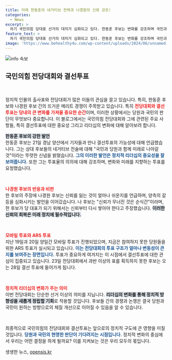 ```yaml
---
title: 미래 한동훈의 네거티브 전략과 나경원의 신뢰 강조!
categories:
  - News
excerpt: >
  차기 국민의힘 당대표 선거의 대치가 심화되고 있다. 한동훈 후보는 변화를 강조하며 국민과 당원의 지지를 호소한 반면, 나경원 후보는 신뢰 회복의 중요성을 강조하고 있다. 결선투표 가능성에 대한 긴장감 속, 당원들은 현명한 선택을 할 수 있을까?
feature_text: >
  차기 국민의힘 당대표 선거의 대치가 심화되고 있다. 한동훈 후보는 변화를 강조하며 국민과 당원의 지지를 호소한 반면, 나경원 후보는 신뢰 회복의 중요성을 강조하고 있다. 결선투표 가능성에 대한 긴장감 속, 당원들은 현명한 선택을 할 수 있을까?
image: 'https://www.behealthy4u.com/wp-content/uploads/2024/06/unnamed-file.png'
---
```


<p><img src="https://www.behealthy4u.com/wp-content/uploads/2024/06/unnamed-file.png" alt="info 속보" /></p>

<h2 data-ke-size="size26">국민의힘 전당대회와 결선투표</h2>

<p data-ke-size="size16">&nbsp;</p>

<p>정치적 인물의 출사표와 전당대회가 많은 이들의 관심을 끌고 있습니다. 특히, 한동훈 후보와 나경원 후보 간의 뜨거운 메리트 경쟁이 주목받고 있습니다. 특히 <b><span style="color: #ee2323;">전당대회와 결선투표는 당내의 큰 변화를 가져올 중요한 순간</span></b>이며, 이러한 상황에서는 당원과 국민의 판단이 무엇보다 중요합니다. 이 블로그에서는 국민의힘 전당대회와 그에 관련된 주요 사항들, 특히 결선투표에 대한 중요성 그리고 리더십의 변화에 대해 알아보려 합니다.</p>

<p><b><span style="background-color: #21538527;">한동훈 후보의 강한 발언</span></b><br />
한동훈 후보는 21일 경남 양산에서 기자들과 만나 결선투표의 가능성에 대해 언급했습니다. 그는 상대 후보들의 네거티브 전술에 대해 "국민과 당원과 함께 미래로 나아갈 것"이라는 뚜렷한 신념을 밝혔습니다. <b><span style="color: #1a5490;">그의 이러한 발언은 정치적 리더십의 중요성을 잘 보여줍니다.</span></b> 또한 그는 투표율의 의의에 대해 강조하며, 변화와 미래를 지향하는 투표를 요청했습니다. </p>

<p data-ke-size="size16">&nbsp;</p>

<p><b><span style="color: #ee2323;">나경원 후보의 반응과 비판</span></b><br />
한 후보의 주장에 나경원 후보는 신뢰를 잃는 것이 얼마나 쉬운지를 언급하며, 양측의 갈등을 심화시키는 발언을 이어갔습니다. 나 후보는 "신뢰가 무너진 것은 순식간"이라며, 한 후보가 당 대표가 되기 위해서는 신뢰부터 다시 쌓아야 한다고 주장했습니다. <b><span style="background-color: #21538527;">이러한 신뢰의 회복은 미래 정치에 필수적입니다.</span></b></p>

<p data-ke-size="size16">&nbsp;</p>

<p><b><span style="color: #ee2323;">모바일 투표와 ARS 투표</span></b><br />
지난 19일과 20일 양일간 모바일 투표가 진행되었으며, 지금은 참여하지 못한 당원들을 위한 ARS 투표가 실시되고 있습니다. <b><span style="color: #1a5490;">이는 전당대회의 투표 구조가 얼마나 변동성이 큰지를 보여주는 장면입니다.</span></b> 투표가 중요하게 여겨지는 이 시점에서 결선투표에 대한 관심이 집중되고 있습니다. 23일 전당대회에서 과반 이상의 표를 획득하지 못한 후보는 오는 28일 결선 투표에 들어가게 됩니다.</p>

<p data-ke-size="size16">&nbsp;</p>

<p><b><span style="color: #ee2323;">정치적 리더십의 변화가 주는 의미</span></b><br />
이번 전당대회는 단순한 선거 이상의 의미를 지닙니다. <b><span style="background-color: #21538527;">리더십의 변화를 통해 정치적 방향성을 새롭게 정립할 기회</span></b>로 작용할 것입니다. 후보들 간의 경쟁과 논쟁은 결국 당원과 국민이 원하는 방향으로의 체질 개선으로 이어질 수 있음을 알 수 있습니다. </p>

<p data-ke-size="size16">&nbsp;</p>

<p>최종적으로 국민의힘의 전당대회와 결선투표는 앞으로의 정치적 구도에 큰 영향을 미칠 것입니다. <b><span style="color: #1a5490;">당원과 국민의 현명한 판단이 기다려지는 시점입니다.</span></b> 정치적 변화의 중심에서 우리는 어떤 결정을 하게 될까요? 이를 지켜보는 것은 우리 모두의 몫입니다.</p>
생생한 뉴스, <a href="https://opensis.kr" rel="dofollow">opensis.kr</a>


